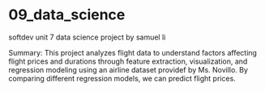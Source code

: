 # 09_data_science
softdev unit 7 data science project by samuel li

Summary:
This project analyzes flight data to understand factors affecting flight prices and durations through feature extraction, visualization, and regression modeling using an airline dataset providef by Ms. Novillo. By comparing different regression models, we can predict flight prices.
